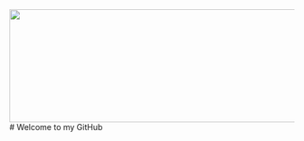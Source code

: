 <img src="https://user-images.githubusercontent.com/127683817/281920082-863a7c5e-1ea3-4091-92ac-c9686d255b44.jpg" width="800" height="200">
# Welcome to my GitHub
<!--
**jnomad21/jnomad21** is a ✨ _special_ ✨ repository because its `README.md` (this file) appears on your GitHub profile.

Here are some ideas to get you started:

- 🔭 I’m currently working on ...
- 🌱 I’m currently learning ...
- 👯 I’m looking to collaborate on ...
- 🤔 I’m looking for help with ...
- 💬 Ask me about ...
- 📫 How to reach me: ...
- 😄 Pronouns: ...
- ⚡ Fun fact: ...
-->
